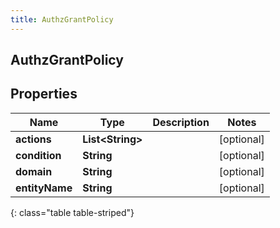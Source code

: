 ```yaml
---
title: AuthzGrantPolicy
---
```

## AuthzGrantPolicy


## Properties

| Name | Type | Description | Notes |
| ------------ | ------------- | ------------- | ------------- |
| **actions** | <!----><!---->**List&lt;String&gt;**<!----> |  |  [optional] |
| **condition** | <!----><!---->**String**<!----> |  |  [optional] |
| **domain** | <!----><!---->**String**<!----> |  |  [optional] |
| **entityName** | <!----><!---->**String**<!----> |  |  [optional] |
{: class="table table-striped"}



